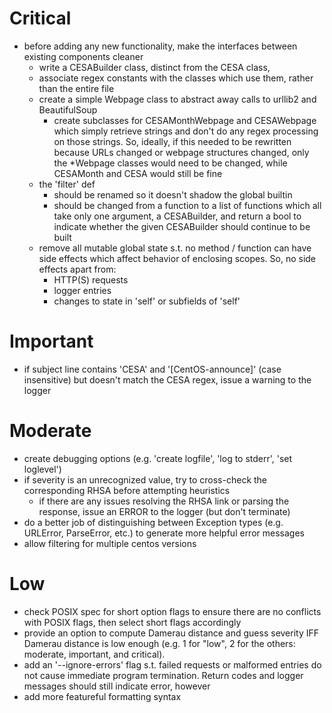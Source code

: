
# Critical

- before adding any new functionality, make the interfaces between existing
  components cleaner
  - write a CESABuilder class, distinct from the CESA class,
  - associate regex constants with the classes which use them, rather than
    the entire file
  - create a simple Webpage class to abstract away calls to urllib2
    and BeautifulSoup
    - create subclasses for CESAMonthWebpage and CESAWebpage which simply
      retrieve strings and don't do any regex processing on those strings.
      So, ideally, if this needed to be rewritten because URLs changed or
      webpage structures changed, only the *Webpage classes would need
      to be changed, while CESAMonth and CESA would still be fine
  - the 'filter' def
    - should be renamed so it doesn't shadow the global builtin
    - should be changed from a function to a list of functions which all
      take only one argument, a CESABuilder, and return a bool to indicate
      whether the given CESABuilder should continue to be built
  - remove all mutable global state s.t. no method / function
    can have side effects which affect behavior of enclosing scopes.
    So, no side effects apart from:
    - HTTP(S) requests
    - logger entries
    - changes to state in 'self' or subfields of 'self'

# Important

- if subject line contains 'CESA' and '[CentOS-announce]' (case insensitive)
  but doesn't match the CESA regex, issue a warning to the logger

# Moderate

- create debugging options (e.g. 'create logfile', 'log to stderr', 'set
  loglevel')
- if severity is an unrecognized value, try to cross-check the
  corresponding RHSA before attempting heuristics
  - if there are any issues resolving the RHSA link or parsing the response,
    issue an ERROR to the logger (but don't terminate)
- do a better job of distinguishing between Exception types (e.g. URLError,
  ParseError, etc.) to generate more helpful error messages
- allow filtering for multiple centos versions

# Low

- check POSIX spec for short option flags to ensure there are no conflicts
  with POSIX flags, then select short flags accordingly
- provide an option to compute Damerau distance and guess severity IFF
  Damerau distance is low enough (e.g. 1 for "low", 2 for the others: moderate,
  important, and critical).
- add an '--ignore-errors' flag s.t. failed requests or malformed
  entries do not cause immediate program termination. Return codes and
  logger messages should still indicate error, however
- add more featureful formatting syntax


